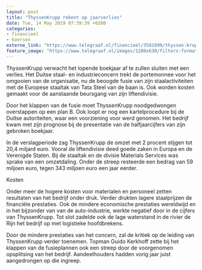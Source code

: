 ```yaml
---
layout: post
title: "ThyssenKrupp rekent op jaarverlies"
date: Tue, 14 May 2019 07:39:39 +0200
categories: 
- financieel 
- koersen 
externe_link: "https://www.telegraaf.nl/financieel/3581899/thyssen-krupp-rekent-op-jaarverlies"
feature_image: "https://www.telegraaf.nl/images/1200x630/filters:format(jpeg):quality(80)/cdn-kiosk-api.telegraaf.nl/f44bfba0-760d-11e9-ad86-0218eaf05005.jpg"
---
```


<p class="intro">ThyssenKrupp verwacht het lopende boekjaar af te zullen sluiten met een verlies. Het Duitse staal- en industrieconcern trekt de portemonnee voor het omgooien van de organisatie, nu de beoogde fusie van zijn staalactiviteiten met de Europese staaltak van Tata Steel van de baan is. Ook worden kosten gemaakt voor de aanstaande beursgang van zijn liftendivisie.</p> <p>Door het klappen van de fusie moet ThyssenKrupp noodgedwongen overstappen op een plan B. Ook loopt er nog een kartelprocedure bij de Duitse autoriteiten, waar een voorziening voor werd genomen. Het bedrijf kwam met zijn prognose bij de presentatie van de halfjaarcijfers van zijn gebroken boekjaar.</p><p>In de verslagperiode zag ThyssenKrupp de omzet met 2 procent stijgen tot 20,4 miljard euro. Vooral de liftendivisie deed goede zaken in Europa en de Verenigde Staten. Bij de staaltak en de divisie Materials Services was sprake van een omzetdaling. Onder de streep resteerde een bedrag van 59 miljoen euro, tegen 343 miljoen euro een jaar eerder.</p><p>Kosten</p><p>Onder meer de hogere kosten voor materialen en personeel zetten resultaten van het bedrijf onder druk. Verder drukten lagere staalprijzen de financiële prestaties. Ook de mindere economische prestaties wereldwijd en in het bijzonder van van de auto-industrie, werkte negatief door in de cijfers van ThyssenKrupp. Tot slot zadelde ook de lage waterstand in de rivier de Rijn het bedrijf op met logistieke hoofdbrekens.</p><p>Door de mindere prestaties van het concern, zal de kritiek op de leiding van ThyssenKrupp verder toenemen. Topman Guido Kerkhoff zette bij het klappen van de fusieplannen ook een streep door de voorgenomen opsplitsing van het bedrijf. Aandeelhouders hadden vorig jaar juist aangedrongen op die ingreep.</p>
